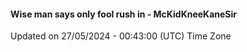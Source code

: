 #### Wise man says only fool rush in - McKidKneeKaneSir
Updated on 27/05/2024 - 00:43:00 (UTC) Time Zone
